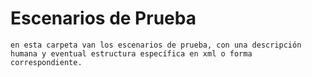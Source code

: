 # Escenarios de Prueba
 
    en esta carpeta van los escenarios de prueba, con una descripción humana y eventual estructura específica en xml o forma correspondiente.


